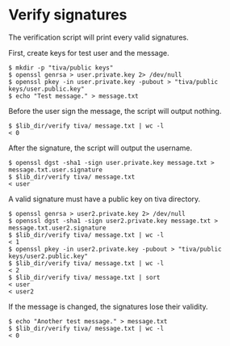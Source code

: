 # Verify signatures

The verification script will print every valid signatures.

First, create keys for test user and the message.

	$ mkdir -p "tiva/public keys"
	$ openssl genrsa > user.private.key 2> /dev/null
	$ openssl pkey -in user.private.key -pubout > "tiva/public keys/user.public.key"
	$ echo "Test message." > message.txt

Before the user sign the message, the script will output nothing.

	$ $lib_dir/verify tiva/ message.txt | wc -l
	< 0

After the signature, the script will output the username.

	$ openssl dgst -sha1 -sign user.private.key message.txt > message.txt.user.signature
	$ $lib_dir/verify tiva/ message.txt
	< user

A valid signature must have a public key on tiva directory.

	$ openssl genrsa > user2.private.key 2> /dev/null
	$ openssl dgst -sha1 -sign user2.private.key message.txt > message.txt.user2.signature
	$ $lib_dir/verify tiva/ message.txt | wc -l
	< 1
	$ openssl pkey -in user2.private.key -pubout > "tiva/public keys/user2.public.key"
	$ $lib_dir/verify tiva/ message.txt | wc -l
	< 2
	$ $lib_dir/verify tiva/ message.txt | sort
	< user
	< user2

If the message is changed, the signatures lose their validity.

	$ echo "Another test message." > message.txt
	$ $lib_dir/verify tiva/ message.txt | wc -l
	< 0
